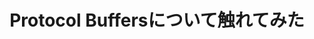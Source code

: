 ---
title: Protocol Buffersについて触れてみた
createdAt: '2025-09-07'
updatedAt: '2025-10-10'
description: '長期インターンでProtocol Buffersに触れる機会があったので備忘録のためにまとめてみました'
published: true
---